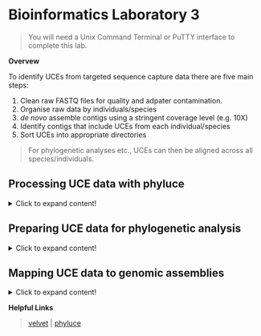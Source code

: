 # Bioinformatics Laboratory 3
>You will need a Unix Command Terminal or PuTTY interface to complete this lab. 

**Overvew**

To identify UCEs from targeted sequence capture data there are five main steps:

1. Clean raw FASTQ files for quality and adpater contamination.
2. Organise raw data by individuals/species
3. *de novo* assemble contigs using a stringent coverage level (e.g. 10X)
4. Identify contigs that include UCEs from each individual/species
5. Sort UCEs into appropriate directories
>For phylogenetic analyses etc., UCEs can then be aligned across all species/individuals. 

## Processing UCE data with phyluce

<details>
  <summary>Click to expand content!</summary>

>Phyluce is a really helpful program for processing targeted sequence capture data. There are seveal tutorials avialable here [here](https://phyluce.readthedocs.io/en/latest/tutorials/index.html)

1. Download the Tertrapod 5k probe sequences (this will be used to identify UCEs from the capture data). The probe set can also be downloaded [here](https://www.ultraconserved.org/)
  
```
wget https://github.com/nhm-herpetology/museum-NGS-training/blob/main/Unit_03/Bioinformatics_Lab/Tetrapods-UCE-5Kv1.fasta
```

2. Next we will download some raw data from the NCBI SRA.
```
wget https://github.com/nhm-herpetology/museum-NGS-training/blob/main/Unit_03/Bioinformatics_Lab/Tetrapods-UCE-5Kv1.fasta
```

  
</details>

## Preparing UCE data for phylogenetic analysis

<details>
  <summary>Click to expand content!</summary>

```
cd some_directory
```
</details>

## Mapping UCE data to genomic assemblies

<details>
  <summary>Click to expand content!</summary>
>Aligning UCEs (or any locus) to genomic assemblies is helpful for assessing linkage

We will use the vertebrate 5k UCE probe sequences in FASTA format available [here](insert link), and an example of mapping these UCEs on chromosomes 6 (80.74 Mbp) of *Anolis carolinensis*  

1. Let's install the NCBI Entrez Direct UNIX E-utilities so that we can download genomic sequences 
  
```
wget https://www.ncbi.nlm.nih.gov/books/NBK179288/bin/install-edirect.sh
```
</details>


**Helpful Links**
>[velvet](https://www.ebi.ac.uk/~zerbino/velvet/) | [phyluce](https://phyluce.readthedocs.io/en/latest/)
